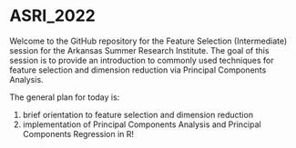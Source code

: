 # ASRI_2022

Welcome to the GitHub repository for the Feature Selection (Intermediate) session for the Arkansas Summer Research Institute. The goal of this session is to provide an introduction to commonly used techniques for feature selection and dimension reduction via Principal Components Analysis. 

The general plan for today is:

1. brief orientation to feature selection and dimension reduction
2. implementation of Principal Components Analysis and Principal Components Regression in R!
